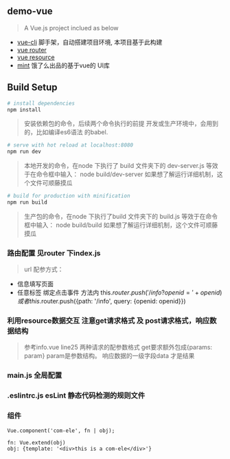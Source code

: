 ## demo-vue

> A Vue.js project inclued as below
* [vue-cli](https://github.com/vuejs/vue-cli) 脚手架，自动搭建项目环境, 本项目基于此构建
* [vue router](https://github.com/vuejs/vue-router)
* [vue resource](https://github.com/pagekit/vue-resource)
* [mint](https://github.com/ElemeFE/mint-ui) 饿了么出品的基于vue的 UI库

## Build Setup

``` bash
# install dependencies
npm install
```
> 安装依赖包的命令，后续两个命令执行的前提
> 开发或生产环境中，会用到的，比如编译es6语法 的babel.

``` bash
# serve with hot reload at localhost:8080
npm run dev
```
> 本地开发的命令，在node 下执行了 build 文件夹下的 dev-server.js
> 等效于在命令框中输入： node build/dev-server
> 如果想了解运行详细机制，这个文件可顺藤摸瓜

``` bash
# build for production with minification
npm run build
```
> 生产包的命令，在node 下执行了build 文件夹下的 build.js
> 等效于在命令框中输入： node build/build
> 如果想了解运行详细机制，这个文件可顺藤摸瓜

### 路由配置 见router 下index.js
> url 配参方式：
* <router-link :to="{ path: '/info', query: { openid: openid}}">信息填写页面</router-link>
* 任意标签 绑定点击事件 方法内 this.$router.push('/info?openid=' + openid) 或者 this.$router.push({path: '/info', query: {openid: openid}})

### 利用resource数据交互 注意get请求格式 及 post请求格式，响应数据结构
> 参考info.vue line25 两种请求的配参数格式  get要求额外包成{params: param} param是参数结构。
> 响应数据的一级字段data 才是结果

### main.js 全局配置

### .eslintrc.js esLint 静态代码检测的规则文件

### 组件
```
Vue.component('com-ele', fn | obj);

fn: Vue.extend(obj)
obj: {template: '<div>this is a com-ele</div>'}
```